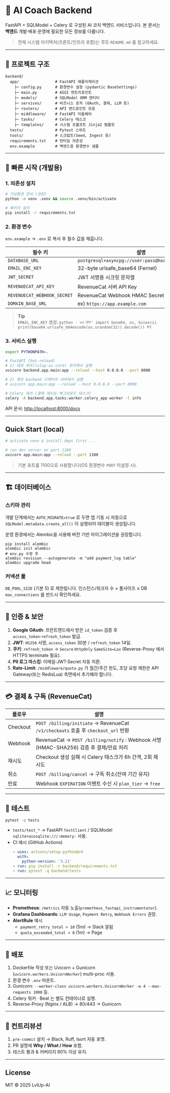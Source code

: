 # 🧩 AI Coach Backend

FastAPI + SQLModel + Celery 로 구성된 AI 코치 백엔드 서비스입니다. 본 문서는 **백엔드** 개발·배포·운영에 필요한 모든 정보를 다룹니다.

> 전체 시스템 아키텍처(프론트/인프라 포함)는 루트 `README.md` 를 참고하세요.

---

## 📂 프로젝트 구조

```
backend/
  app/                # FastAPI 애플리케이션
    ├─ config.py      # 환경변수 설정 (pydantic BaseSettings)
    ├─ main.py        # ASGI 엔트리포인트
    ├─ models/        # SQLModel ORM 엔티티
    ├─ services/      # 비즈니스 로직 (OAuth, 결제, LLM 등)
    ├─ routers/       # API 엔드포인트 모음
    ├─ middleware/    # FastAPI 미들웨어
    ├─ tasks/         # Celery 태스크
    ├─ templates/     # 시스템 프롬프트 Jinja2 템플릿
  tests/              # Pytest 스위트
  tools/              # 스크립트(Seed, Ingest 등)
  requirements.txt    # 런타임 의존성
  env.example         # 백엔드용 환경변수 샘플
```

---

## 🌱 빠른 시작 (개발용)

### 1. 의존성 설치

```bash
# 가상환경 준비 (권장)
python -m venv .venv && source .venv/bin/activate

# 패키지 설치
pip install -r requirements.txt
```

### 2. 환경 변수

`env.example` → `.env` 로 복사 후 필수 값을 채웁니다.

필수 키 | 설명
--------|------
`DATABASE_URL` | `postgresql+asyncpg://user:pass@host:5432/ai_coach`
`EMAIL_ENC_KEY` | 32-byte urlsafe_base64 (Fernet)
`JWT_SECRET` | JWT 서명용 시크릿 문자열
`REVENUECAT_API_KEY` | RevenueCat 서버 API Key
`REVENUECAT_WEBHOOK_SECRET` | RevenueCat Webhook HMAC Secret
`DOMAIN_BASE_URL` | ex) `https://app.example.com`

> **Tip**  
> `EMAIL_ENC_KEY` 생성: `python - <<'PY'
> import base64, os, binascii
> print(base64.urlsafe_b64encode(os.urandom(32)).decode())
> PY`

### 3. 서비스 실행

```bash
export PYTHONPATH=.

# FastAPI (hot-reload)
# 1) 레포 루트(lvlup-ai-core) 위치에서 실행
uvicorn backend.app.main:app --reload --host 0.0.0.0 --port 8000

# 2) 혹은 backend 디렉터리 내부에서 실행
# uvicorn app.main:app --reload --host 0.0.0.0 --port 8000

# Celery 워커 (결제 재시도·백그라운드 태스크)
celery -A backend.app.tasks.worker.celery_app worker -l info
```

API 문서: <http://localhost:8000/docs>

---

## Quick Start (local)

```bash
# activate venv & install deps first ...

# run dev server on port 1100
uvicorn app.main:app --reload --port 1100
```

> 기본 포트를 1100으로 사용합니다(OS 환경변수 `PORT` 미설정 시).

---

## 🏗️ 데이터베이스

### 스키마 관리

개발 단계에서는 `AUTO_MIGRATE=true` 로 두면 앱 기동 시 자동으로 `SQLModel.metadata.create_all()` 이 실행되어 테이블이 생성됩니다.

운영 환경에서는 Alembic을 사용해 버전 기반 마이그레이션을 권장합니다.

```
pip install alembic
alembic init alembic
# env.py 수정 후
alembic revision --autogenerate -m "add payment_log table"
alembic upgrade head
```

### 커넥션 풀

`DB_POOL_SIZE` (기본 5) 로 제한됩니다. 인스턴스/워크자 수 × 풀사이즈 ≤ DB `max_connections` 를 반드시 확인하세요.

---

## 🔐 인증 & 보안

1. **Google OAuth**: 프런트엔드에서 받은 `id_token` 검증 후 `access_token`·`refresh_token` 발급.
2. **JWT**: `HS256` 서명, `access_token` 30분 / `refresh_token` 14일.
3. **쿠키**: `refresh_token` → `Secure` `HttpOnly` `SameSite=Lax` (Reverse-Proxy 에서 HTTPS terminate 필요).
4. **PII 로그 마스킹**: 이메일·JWT·Secret 자동 치환.
5. **Rate-Limit**: `/middleware/quota.py` 가 월간/주간 한도, 초당 요청 제한은 API Gateway(또는 RedisLua) 측면에서 추가해야 합니다.

---

## 💳 결제 & 구독 (RevenueCat)

플로우 | 설명
-------|------
Checkout | `POST /billing/initiate` → RevenueCat `/v1/checkouts` 호출 후 `checkout_url` 반환
Webhook | RevenueCat → `POST /billing/notify` : Webhook 서명(HMAC-SHA256) 검증 후 결제/만료 처리
재시도 | Checkout 생성 실패 시 Celery 태스크가 6h 간격, 2회 재시도
취소 | `POST /billing/cancel` → 구독 취소(잔여 기간 유지)  
만료 | Webhook `EXPIRATION` 이벤트 수신 시 `plan_tier` → `free`

---

## 🧪 테스트

```bash
pytest -q tests
```

* `tests/test_*` → FastAPI `TestClient` / SQLModel `sqlite+aiosqlite:///:memory:` 사용.
* CI 예시 (GitHub Actions)
  ```yaml
  - uses: actions/setup-python@v4
    with:
      python-version: '3.11'
  - run: pip install -r backend/requirements.txt
  - run: pytest -q backend/tests
  ```

---

## 📈 모니터링

* **Prometheus**: `/metrics` 자동 노출(`prometheus_fastapi_instrumentator`).
* **Grafana Dashboards**: `LLM Usage`, `Payment Retry`, `Webhook Errors` 권장.
* **AlertRule** 예시
  * `payment_retry_total > 10` (5m) → Slack 알림
  * `quota_exceeded_total > 0` (1m) → Page

---

## 🚀 배포

1. Dockerfile 작성 또는 Uvicorn + Gunicorn (`uvicorn.workers.UvicornWorker`) multi-proc 사용.
2. 환경 변수 `.env` 마운트.
3. Gunicorn: `--worker-class uvicorn.workers.UvicornWorker -w 4 --max-requests 1000` 등.
4. Celery 워커 · Beat 는 별도 컨테이너로 실행.
5. Reverse-Proxy (Nginx / ALB) → 80/443 → Gunicorn.

---

## 🤝 컨트리뷰션

1. `pre-commit` 설치 → Black, Ruff, Isort 자동 포맷.
2. PR 설명에 **Why / What / How** 포함.
3. 테스트 통과 & 커버리지 80% 이상 유지.

---

## License

MIT © 2025 LvlUp-AI 